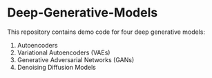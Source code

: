 # Deep-Generative-Models

This repository contains demo code for four deep generative models:
1. Autoencoders
2. Variational Autoencoders (VAEs)
3. Generative Adversarial Networks (GANs)
4. Denoising Diffusion Models

   
